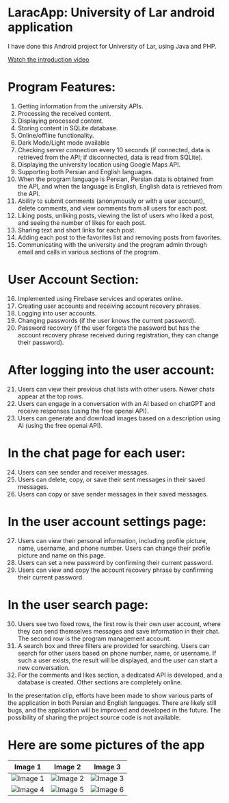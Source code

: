 # LaracApp: University of Lar android application
I have done this Android project for University of  Lar, using Java and PHP.

[Watch the introduction video](https://drive.google.com/file/d/1WIMk8_8hGDW3HAN317EBVUUv0yaZiL-7/view)

# Program Features:

1) Getting information from the university APIs.
2) Processing the received content.
3) Displaying processed content.
4) Storing content in SQLite database.
5) Online/offline functionality.
6) Dark Mode/Light mode available
7) Checking server connection every 10 seconds (if connected, data is retrieved from the API; if disconnected, data is read from SQLite).
8) Displaying the university location using Google Maps API.
9) Supporting both Persian and English languages.
10) When the program language is Persian, Persian data is obtained from the API, and when the language is English, English data is retrieved from the API.
11) Ability to submit comments (anonymously or with a user account), delete comments, and view comments from all users for each post.
12) Liking posts, unliking posts, viewing the list of users who liked a post, and seeing the number of likes for each post.
13) Sharing text and short links for each post.
14) Adding each post to the favorites list and removing posts from favorites.
15) Communicating with the university and the program admin through email and calls in various sections of the program.

# User Account Section:

16) Implemented using Firebase services and operates online.
17) Creating user accounts and receiving account recovery phrases.
18) Logging into user accounts.
19) Changing passwords (if the user knows the current password).
20) Password recovery (if the user forgets the password but has the account recovery phrase received during registration, they can change their password).

# After logging into the user account:

21) Users can view their previous chat lists with other users. Newer chats appear at the top rows.
22) Users can engage in a conversation with an AI based on chatGPT and receive responses (using the free openai API).
23) Users can generate and download images based on a description using AI (using the free openai API).

# In the chat page for each user:

24) Users can see sender and receiver messages.
25) Users can delete, copy, or save their sent messages in their saved messages.
26) Users can copy or save sender messages in their saved messages.

# In the user account settings page:

27) Users can view their personal information, including profile picture, name, username, and phone number. Users can change their profile picture and name on this page.
28) Users can set a new password by confirming their current password.
29) Users can view and copy the account recovery phrase by confirming their current password.

# In the user search page:

30) Users see two fixed rows, the first row is their own user account, where they can send themselves messages and save information in their chat. The second row is the program management account.
31) A search box and three filters are provided for searching. Users can search for other users based on phone number, name, or username. If such a user exists, the result will be displayed, and the user can start a new conversation.
33) For the comments and likes section, a dedicated API is developed, and a database is created. Other sections are completely online.

In the presentation clip, efforts have been made to show various parts of the application in both Persian and English languages. There are likely still bugs, and the application will be improved and developed in the future. 
The possibility of sharing the project source code is not available. 
# Here are some pictures of the app

| Image 1                     | Image 2                     | Image 3                     |
|-----------------------------|-----------------------------|-----------------------------|
| ![Image 1](https://i.postimg.cc/N07VF91q/1.png) | ![Image 2](https://i.postimg.cc/MT39fyH4/2.png) | ![Image 3](https://i.postimg.cc/hPz5x390/3.png) |
| ![Image 4](https://i.postimg.cc/j293mzrN/4.png) | ![Image 5](https://i.postimg.cc/cC65FFP0/5.png) | ![Image 6](https://i.postimg.cc/sDk0J9mC/6.png) |

